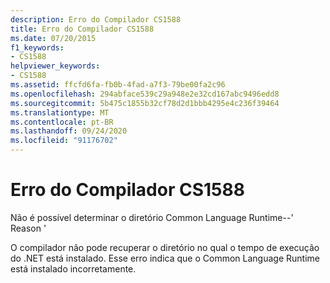 ```yaml
---
description: Erro do Compilador CS1588
title: Erro do Compilador CS1588
ms.date: 07/20/2015
f1_keywords:
- CS1588
helpviewer_keywords:
- CS1588
ms.assetid: ffcfd6fa-fb0b-4fad-a7f3-79be00fa2c96
ms.openlocfilehash: 294abface539c29a948e2e32cd167abc9496edd8
ms.sourcegitcommit: 5b475c1855b32cf78d2d1bbb4295e4c236f39464
ms.translationtype: MT
ms.contentlocale: pt-BR
ms.lasthandoff: 09/24/2020
ms.locfileid: "91176702"
---
```

# <a name="compiler-error-cs1588"></a>Erro do Compilador CS1588

Não é possível determinar o diretório Common Language Runtime--' Reason '  
  
 O compilador não pode recuperar o diretório no qual o tempo de execução do .NET está instalado. Esse erro indica que o Common Language Runtime está instalado incorretamente.
